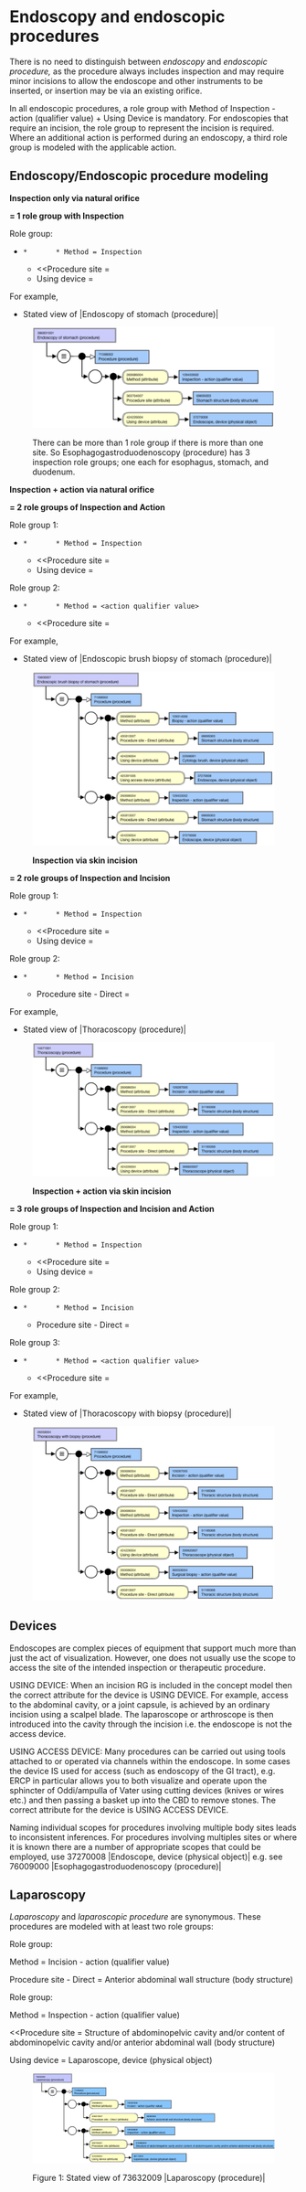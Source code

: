 # Endoscopy and endoscopic procedures

There is no need to distinguish between _endoscopy_ and _endoscopic procedure,_ as the procedure always includes inspection and may require minor incisions to allow the endoscope and other instruments to be inserted, or insertion may be via an existing orifice.   

In all endoscopic procedures, a role group with Method of Inspection - action (qualifier value) + Using Device is mandatory. For endoscopies that require an incision, the role group to represent the incision is required. Where an additional action is performed during an endoscopy, a third role group is modeled with the applicable action.

## Endoscopy/Endoscopic procedure modeling

  

**Inspection only via natural orifice**

**= 1 role group with Inspection**

Role group:

  *     *       * Method = Inspection
      * <<Procedure site = <body structure>
      * Using device = <physical object>

For example, 

  * Stated view of |Endoscopy of stomach (procedure)|

<figure><img src="images/229114166.png" alt="" title=""><figcaption><p>There can be more than 1 role group if there is more than one site. So Esophagogastroduodenoscopy (procedure) has 3 inspection role groups; one each for esophagus, stomach, and duodenum.</p></figcaption></figure>

  

**Inspection + action via natural orifice**

**= 2 role groups of Inspection and Action**

Role group 1:

  *     *       * Method = Inspection
      * <<Procedure site = <body structure>
      * Using device = <physical object>

Role group 2:

  *     *       * Method = <action qualifier value>
      * <<Procedure site = <body structure>

For example,

  * Stated view of |Endoscopic brush biopsy of stomach (procedure)|

<figure><img src="images/225051467.png" alt="" title=""><figcaption><p><strong>Inspection via skin incision</strong></p></figcaption></figure>

  

**= 2 role groups of Inspection and Incision**

Role group 1:

  *     *       * Method = Inspection
      * <<Procedure site = <body structure>
      * Using device = <physical object>

Role group 2:

  *     *       * Method = Incision
      * Procedure site - Direct = <body structure>

For example, 

  * Stated view of |Thoracoscopy (procedure)|

<figure><img src="images/225051466.png" alt="" title=""><figcaption><p><strong>Inspection + action via skin incision</strong></p></figcaption></figure>

  

**= 3 role groups of Inspection and Incision and Action**

Role group 1:

  *     *       * Method = Inspection
      * <<Procedure site = <body structure>
      * Using device = <physical object>

Role group 2:

  *     *       * Method = Incision
      * Procedure site - Direct = <body structure>

Role group 3:

  *     *       * Method = <action qualifier value>
      * <<Procedure site = <body structure>

For example,

  * Stated view of |Thoracoscopy with biopsy (procedure)|

<figure><img src="images/225051465.png" alt="" title=""></figure>

## Devices

Endoscopes are complex pieces of equipment that support much more than just the act of visualization. However, one does not usually use the scope to access the site of the intended inspection or therapeutic procedure. 

USING DEVICE: When an incision RG is included in the concept model then the correct attribute for the device is USING DEVICE. For example, access to the abdominal cavity, or a joint capsule, is achieved by an ordinary incision using a scalpel blade. The laparoscope or arthroscope is then introduced into the cavity through the incision i.e. the endoscope is not the access device.

USING ACCESS DEVICE: Many procedures can be carried out using tools attached to or operated via channels within the endoscope. In some cases the device IS used for access (such as endoscopy of the GI tract), e.g. ERCP in particular allows you to both visualize and operate upon the sphincter of Oddi/ampulla of Vater using cutting devices (knives or wires etc.) and then passing a basket up into the CBD to remove stones. The correct attribute for the device is USING ACCESS DEVICE.

Naming individual scopes for procedures involving multiple body sites leads to inconsistent inferences. For procedures involving multiples sites or where it is known there are a number of appropriate scopes that could be employed, use 37270008 |Endoscope, device (physical object)| e.g. see 76009000 |Esophagogastroduodenoscopy (procedure)|

## Laparoscopy

 _Laparoscopy_ and _laparoscopic procedure_ are synonymous. These procedures are modeled with at least two role groups:

Role group: 

Method = Incision - action (qualifier value)

Procedure site - Direct = Anterior abdominal wall structure (body structure)

Role group:

Method = Inspection - action (qualifier value)

<<Procedure site = Structure of abdominopelvic cavity and/or content of abdominopelvic cavity and/or anterior abdominal wall (body structure)

Using device = Laparoscope, device (physical object)

  

<figure><img src="images/229114165.png" alt="" title=""><figcaption><p>Figure 1: Stated view of 73632009 |Laparoscopy (procedure)|</p></figcaption></figure>

